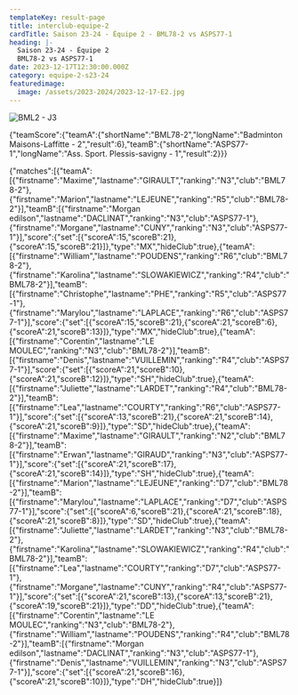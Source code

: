 ```yaml
---
templateKey: result-page
title: interclub-equipe-2
cardTitle: Saison 23-24 - Équipe 2 - BML78-2 vs ASPS77-1 
heading: |-
  Saison 23-24 - Équipe 2
  BML78-2 vs ASPS77-1
date: 2023-12-17T12:30:00.000Z
category: equipe-2-s23-24
featuredimage:
  image: /assets/2023-2024/2023-12-17-E2.jpg
---
```

![](/assets/2023-2024/2023-12-17-E2.jpg "BML2 - J3")

<teamscoreboard>{"teamScore":{"teamA":{"shortName":"BML78-2","longName":"Badminton Maisons-Laffitte - 2","result":6},"teamB":{"shortName":"ASPS77-1","longName":"Ass. Sport. Plessis-savigny - 1","result":2}}}</teamscoreboard>

<scoreboard>{"matches":[{"teamA":[{"firstname":"Maxime","lastname":"GIRAULT","ranking":"N3","club":"BML78-2"},{"firstname":"Marion","lastname":"LEJEUNE","ranking":"R5","club":"BML78-2"}],"teamB":[{"firstname":"Morgan edilson","lastname":"DACLINAT","ranking":"N3","club":"ASPS77-1"},{"firstname":"Morgane","lastname":"CUNY","ranking":"N3","club":"ASPS77-1"}],"score":{"set":[{"scoreA":15,"scoreB":21},{"scoreA":15,"scoreB":21}]},"type":"MX","hideClub":true},{"teamA":[{"firstname":"William","lastname":"POUDENS","ranking":"R6","club":"BML78-2"},{"firstname":"Karolina","lastname":"SLOWAKIEWICZ","ranking":"R4","club":"BML78-2"}],"teamB":[{"firstname":"Christophe","lastname":"PHE","ranking":"R5","club":"ASPS77-1"},{"firstname":"Marylou","lastname":"LAPLACE","ranking":"R6","club":"ASPS77-1"}],"score":{"set":[{"scoreA":15,"scoreB":21},{"scoreA":21,"scoreB":6},{"scoreA":21,"scoreB":13}]},"type":"MX","hideClub":true},{"teamA":[{"firstname":"Corentin","lastname":"LE MOULEC","ranking":"N3","club":"BML78-2"}],"teamB":[{"firstname":"Denis","lastname":"VUILLEMIN","ranking":"R4","club":"ASPS77-1"}],"score":{"set":[{"scoreA":21,"scoreB":10},{"scoreA":21,"scoreB":12}]},"type":"SH","hideClub":true},{"teamA":[{"firstname":"Juliette","lastname":"LARDET","ranking":"R4","club":"BML78-2"}],"teamB":[{"firstname":"Lea","lastname":"COURTY","ranking":"R6","club":"ASPS77-1"}],"score":{"set":[{"scoreA":13,"scoreB":21},{"scoreA":21,"scoreB":14},{"scoreA":21,"scoreB":9}]},"type":"SD","hideClub":true},{"teamA":[{"firstname":"Maxime","lastname":"GIRAULT","ranking":"N2","club":"BML78-2"}],"teamB":[{"firstname":"Erwan","lastname":"GIRAUD","ranking":"N3","club":"ASPS77-1"}],"score":{"set":[{"scoreA":21,"scoreB":17},{"scoreA":21,"scoreB":14}]},"type":"SH","hideClub":true},{"teamA":[{"firstname":"Marion","lastname":"LEJEUNE","ranking":"D7","club":"BML78-2"}],"teamB":[{"firstname":"Marylou","lastname":"LAPLACE","ranking":"D7","club":"ASPS77-1"}],"score":{"set":[{"scoreA":6,"scoreB":21},{"scoreA":21,"scoreB":18},{"scoreA":21,"scoreB":8}]},"type":"SD","hideClub":true},{"teamA":[{"firstname":"Juliette","lastname":"LARDET","ranking":"N3","club":"BML78-2"},{"firstname":"Karolina","lastname":"SLOWAKIEWICZ","ranking":"R4","club":"BML78-2"}],"teamB":[{"firstname":"Lea","lastname":"COURTY","ranking":"D7","club":"ASPS77-1"},{"firstname":"Morgane","lastname":"CUNY","ranking":"R4","club":"ASPS77-1"}],"score":{"set":[{"scoreA":21,"scoreB":13},{"scoreA":13,"scoreB":21},{"scoreA":19,"scoreB":21}]},"type":"DD","hideClub":true},{"teamA":[{"firstname":"Corentin","lastname":"LE MOULEC","ranking":"N3","club":"BML78-2"},{"firstname":"William","lastname":"POUDENS","ranking":"R4","club":"BML78-2"}],"teamB":[{"firstname":"Morgan edilson","lastname":"DACLINAT","ranking":"N3","club":"ASPS77-1"},{"firstname":"Denis","lastname":"VUILLEMIN","ranking":"N3","club":"ASPS77-1"}],"score":{"set":[{"scoreA":21,"scoreB":16},{"scoreA":21,"scoreB":10}]},"type":"DH","hideClub":true}]}</scoreboard>